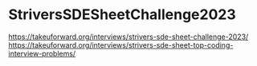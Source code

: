 # StriversSDESheetChallenge2023
https://takeuforward.org/interviews/strivers-sde-sheet-challenge-2023/
https://takeuforward.org/interviews/strivers-sde-sheet-top-coding-interview-problems/
